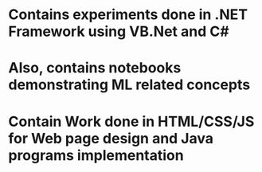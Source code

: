 # Contains experiments done in .NET Framework using VB.Net and C#
# Also, contains notebooks demonstrating ML related concepts
# Contain Work done in HTML/CSS/JS for Web page design and Java programs implementation
